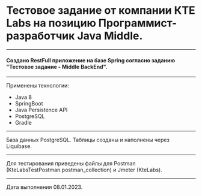 # Тестовое задание от компании КТЕ Labs на позицию Программист-разработчик Java Middle.

---
#### Создано RestFull приложение на базе Spring согласно заданию "Тестовое задание - Middle BackEnd".

---
Применены технологии:
- Java 8
- SpringBoot
- Java Persistence API
- PostgreSQL
- Gradle
---
База данных PostgreSQL. Таблицы созданы и наполнены через Liquibase.

---
Для тестирования приведены файлы для Postman (KteLabsTestPostman.postman_collection) и Jmeter (KteLabs).

---
Дата выполнения 08.01.2023.


